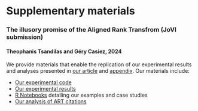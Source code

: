 # Supplementary materials 
### The illusory promise of the Aligned Rank Transfrom (JoVI submission)
#### Theophanis Tsandilas and Géry Casiez, 2024

We provide materials that enable the replication of our experimental results and analyses presented in [our article](https://github.com/journalovi/2024-tsandilas-ranktransforms/index.html) and [appendix](https://github.com/journalovi/2024-tsandilas-ranktransforms/appendix.html). Our materials include: 

- [Our experimental code](experimental-code/)
- [Our experimental results](experimental-results/)
- [R Notebooks](examples-case-studies/) detailing our examples and case studies
- [Our analysis of ART citations](ART-citations)
